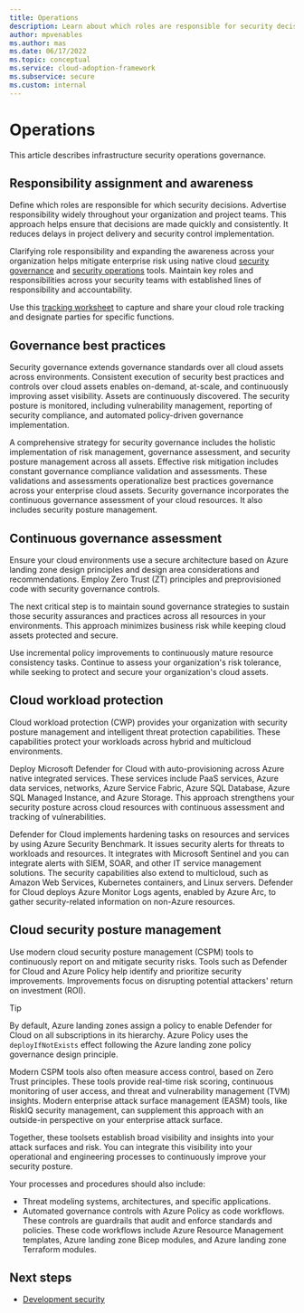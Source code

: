 ```yaml
---
title: Operations
description: Learn about which roles are responsible for security decisions, governance best practices and continuous assessment, and other elements of operations.
author: mpvenables
ms.author: mas
ms.date: 06/17/2022
ms.topic: conceptual
ms.service: cloud-adoption-framework
ms.subservice: secure
ms.custom: internal
---
```


# Operations

This article describes infrastructure security operations governance.

## Responsibility assignment and awareness

Define which roles are responsible for which security decisions. Advertise responsibility widely throughout your organization and project teams. This approach helps ensure that decisions are made quickly and consistently. It reduces delays in project delivery and security control implementation.

Clarifying role responsibility and expanding the awareness across your organization helps mitigate enterprise risk using native cloud [security governance](/security/compass/governance-risk-compliance-capabilities) and [security operations](/security/compass/security-operations-capabilities) tools. Maintain key roles and responsibilities across your security teams with established lines of responsibility and accountability.

Use this [tracking worksheet](/security/compass/progress-and-role-tracking-worksheets#cloud-role-tracking-worksheet) to capture and share your cloud role tracking and designate parties for specific functions.

## Governance best practices

Security governance extends governance standards over all cloud assets across environments. Consistent execution of security best practices and controls over cloud assets enables on-demand, at-scale, and continuously improving asset visibility. Assets are continuously discovered. The security posture is monitored, including vulnerability management, reporting of security compliance, and automated policy-driven governance implementation.

A comprehensive strategy for security governance includes the holistic implementation of risk management, governance assessment, and security posture management across all assets. Effective risk mitigation includes constant governance compliance validation and assessments. These validations and assessments operationalize best practices governance across your enterprise cloud assets. Security governance incorporates the continuous governance assessment of your cloud resources. It also includes security posture management.

## Continuous governance assessment

Ensure your cloud environments use a secure architecture based on Azure landing zone design principles and design area considerations and recommendations. Employ Zero Trust (ZT) principles and preprovisioned code with security governance controls.

The next critical step is to maintain sound governance strategies to sustain those security assurances and practices across all resources in your environments. This approach minimizes business risk while keeping cloud assets protected and secure.

Use incremental policy improvements to continuously mature resource consistency tasks. Continue to assess your organization's risk tolerance, while seeking to protect and secure your organization's cloud assets.

## Cloud workload protection

Cloud workload protection (CWP) provides your organization with security posture management and intelligent threat protection capabilities. These capabilities protect your workloads across hybrid and multicloud environments.

Deploy Microsoft Defender for Cloud with auto-provisioning across Azure native integrated services. These services include PaaS services, Azure data services, networks, Azure Service Fabric, Azure SQL Database, Azure SQL Managed Instance, and Azure Storage. This approach strengthens your security posture across cloud resources with continuous assessment and tracking of vulnerabilities.

Defender for Cloud implements hardening tasks on resources and services by using Azure Security Benchmark. It issues security alerts for threats to workloads and resources. It integrates with Microsoft Sentinel and you can integrate alerts with SIEM, SOAR, and other IT service management solutions. The security capabilities also extend to multicloud, such as Amazon Web Services, Kubernetes containers, and Linux servers. Defender for Cloud deploys Azure Monitor Logs agents, enabled by Azure Arc, to gather security-related information on non-Azure resources.

## Cloud security posture management

Use modern cloud security posture management (CSPM) tools to continuously report on and mitigate security risks. Tools such as Defender for Cloud and Azure Policy help identify and prioritize security improvements. Improvements focus on disrupting potential attackers' return on investment (ROI).

> [!TIP]
> By default, Azure landing zones assign a policy to enable Defender for Cloud on all subscriptions in its hierarchy. Azure Policy uses the `deployIfNotExists` effect following the Azure landing zone policy governance design principle.

Modern CSPM tools also often measure access control, based on Zero Trust principles. These tools provide real-time risk scoring, continuous monitoring of user access, and threat and vulnerability management (TVM) insights. Modern enterprise attack surface management (EASM) tools, like RiskIQ security management, can supplement this approach with an outside-in perspective on your enterprise attack surface.

Together, these toolsets establish broad visibility and insights into your attack surfaces and risk. You can integrate this visibility into your operational and engineering processes to continuously improve your security posture.

Your processes and procedures should also include:

- Threat modeling systems, architectures, and specific applications.
- Automated governance controls with Azure Policy as code workflows. These controls are guardrails that audit and enforce standards and policies. These code workflows include Azure Resource Management templates, Azure landing zone Bicep modules, and Azure landing zone Terraform modules.

## Next steps

- [Development security](development-security-strategy-overview.md)

